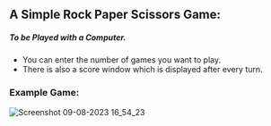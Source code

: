 ## A Simple Rock Paper Scissors Game:
##### To be Played with a Computer.
* You can enter the number of games you want to play.
* There is also a score window which is displayed after every turn.

### Example Game:
![Screenshot 09-08-2023 16_54_23](https://github.com/Rahul-Dade/Rock-Paper-Scissor/assets/91328026/22b34516-2c98-407e-9c10-0f48dc97e56e)
